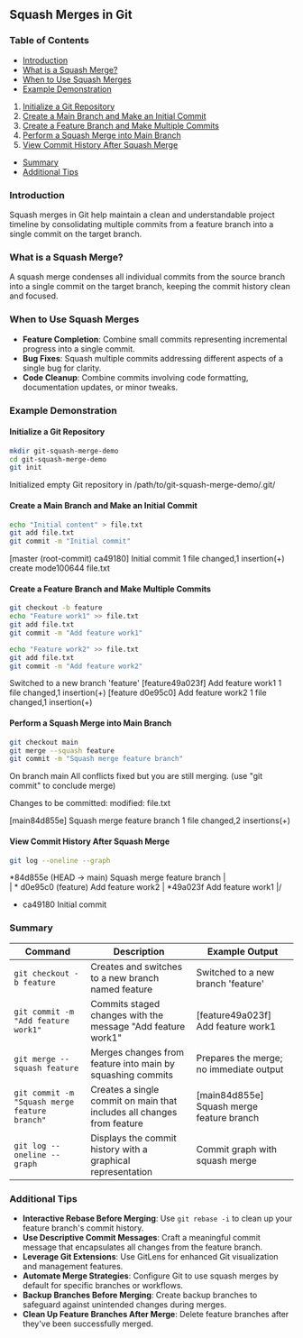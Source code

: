 ## Squash Merges in Git
### Table of Contents
- [Introduction](#introduction)
- [What is a Squash Merge?](#what-is-a-squash-merge)
- [When to Use Squash Merges](#when-to-use-squash-merges)
- [Example Demonstration](#example-demonstration)
1. [Initialize a Git Repository](#initialize-a-git-repository)
2. [Create a Main Branch and Make an Initial Commit](#create-a-main-branch-and-make-an-initial-commit)
3. [Create a Feature Branch and Make Multiple Commits](#create-a-feature-branch-and-make-multiple-commits)
4. [Perform a Squash Merge into Main Branch](#perform-a-squash-merge-into-main-branch)
5. [View Commit History After Squash Merge](#view-commit-history-after-squash-merge)
- [Summary](#summary)
- [Additional Tips](#additional-tips)

### Introduction
Squash merges in Git help maintain a clean and understandable project timeline by consolidating multiple commits from a feature branch into a single commit on the target branch.

### What is a Squash Merge?
A squash merge condenses all individual commits from the source branch into a single commit on the target branch, keeping the commit history clean and focused.

### When to Use Squash Merges
- **Feature Completion**: Combine small commits representing incremental progress into a single commit.
- **Bug Fixes**: Squash multiple commits addressing different aspects of a single bug for clarity.
- **Code Cleanup**: Combine commits involving code formatting, documentation updates, or minor tweaks.

### Example Demonstration

#### Initialize a Git Repository
```bash
mkdir git-squash-merge-demo
cd git-squash-merge-demo
git init
```
Initialized empty Git repository in /path/to/git-squash-merge-demo/.git/

#### Create a Main Branch and Make an Initial Commit
```bash
echo "Initial content" > file.txt
git add file.txt
git commit -m "Initial commit"
```
[master (root-commit) ca49180] Initial commit
1 file changed,1 insertion(+)
 create mode100644 file.txt

#### Create a Feature Branch and Make Multiple Commits
```bash
git checkout -b feature
echo "Feature work1" >> file.txt
git add file.txt
git commit -m "Add feature work1"

echo "Feature work2" >> file.txt
git add file.txt
git commit -m "Add feature work2"
```
Switched to a new branch 'feature'
[feature49a023f] Add feature work1
1 file changed,1 insertion(+)
[feature d0e95c0] Add feature work2
1 file changed,1 insertion(+)

#### Perform a Squash Merge into Main Branch
```bash
git checkout main
git merge --squash feature
git commit -m "Squash merge feature branch"
```
On branch main
All conflicts fixed but you are still merging.
 (use "git commit" to conclude merge)

Changes to be committed:
 modified: file.txt

[main84d855e] Squash merge feature branch
1 file changed,2 insertions(+)

#### View Commit History After Squash Merge
```bash
git log --oneline --graph
```
*84d855e (HEAD -> main) Squash merge feature branch
|\
| * d0e95c0 (feature) Add feature work2
| *49a023f Add feature work1
|/
* ca49180 Initial commit

### Summary

| Command | Description | Example Output |
| --- | --- | --- |
| `git checkout -b feature` | Creates and switches to a new branch named feature | Switched to a new branch 'feature' |
| `git commit -m "Add feature work1"` | Commits staged changes with the message "Add feature work1" | [feature49a023f] Add feature work1 |
| `git merge --squash feature` | Merges changes from feature into main by squashing commits | Prepares the merge; no immediate output |
| `git commit -m "Squash merge feature branch"` | Creates a single commit on main that includes all changes from feature | [main84d855e] Squash merge feature branch |
| `git log --oneline --graph` | Displays the commit history with a graphical representation | Commit graph with squash merge |

### Additional Tips
- **Interactive Rebase Before Merging**: Use `git rebase -i` to clean up your feature branch's commit history.
- **Use Descriptive Commit Messages**: Craft a meaningful commit message that encapsulates all changes from the feature branch.
- **Leverage Git Extensions**: Use GitLens for enhanced Git visualization and management features.
- **Automate Merge Strategies**: Configure Git to use squash merges by default for specific branches or workflows.
- **Backup Branches Before Merging**: Create backup branches to safeguard against unintended changes during merges.
- **Clean Up Feature Branches After Merge**: Delete feature branches after they've been successfully merged.